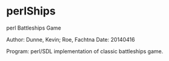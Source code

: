 perlShips
=========

perl Battleships Game

Author: Dunne, Kevin; Roe, Fachtna
Date: 20140416

Program: perl/SDL implementation of classic battleships game.
